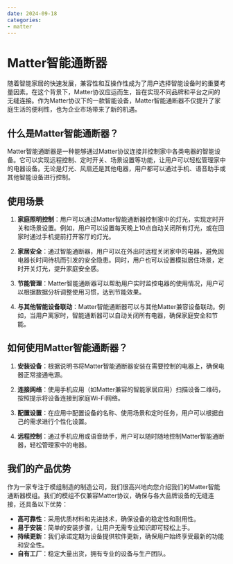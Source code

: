 ```yaml
---
date: 2024-09-18
categories:
- matter
---
```


# Matter智能通断器

随着智能家居的快速发展，兼容性和互操作性成为了用户选择智能设备时的重要考量因素。在这个背景下，Matter协议应运而生，旨在实现不同品牌和平台之间的无缝连接。作为Matter协议下的一款智能设备，Matter智能通断器不仅提升了家庭生活的便利性，也为企业市场带来了新的机遇。
<!-- more -->
## 什么是Matter智能通断器？

Matter智能通断器是一种能够通过Matter协议连接并控制家中各类电器的智能设备。它可以实现远程控制、定时开关、场景设置等功能，让用户可以轻松管理家中的电器设备。无论是灯光、风扇还是其他电器，用户都可以通过手机、语音助手或其他智能设备进行控制。

## 使用场景

1. **家庭照明控制**：用户可以通过Matter智能通断器控制家中的灯光，实现定时开关和场景设置。例如，用户可以设置每天晚上10点自动关闭所有灯光，或在回家时通过手机提前打开客厅的灯光。

2. **家居安全**：通过智能通断器，用户可以在外出时远程关闭家中的电器，避免因电器长时间待机而引发的安全隐患。同时，用户也可以设置模拟居住场景，定时开关灯光，提升家庭安全感。

3. **节能管理**：Matter智能通断器可以帮助用户实时监控电器的使用情况，用户可以根据数据分析调整使用习惯，达到节能效果。

4. **与其他智能设备联动**：Matter智能通断器可以与其他Matter兼容设备联动。例如，当用户离家时，智能通断器可以自动关闭所有电器，确保家庭安全和节能。

## 如何使用Matter智能通断器？

1. **安装设备**：根据说明书将Matter智能通断器安装在需要控制的电器上，确保电器正常接通电源。

2. **连接网络**：使用手机应用（如Matter兼容的智能家居应用）扫描设备二维码，按照提示将设备连接到家庭Wi-Fi网络。

3. **配置设置**：在应用中配置设备的名称、使用场景和定时任务，用户可以根据自己的需求进行个性化设置。

4. **远程控制**：通过手机应用或语音助手，用户可以随时随地控制Matter智能通断器，轻松管理家中的电器。

## 我们的产品优势

作为一家专注于模组制造的制造公司，我们很高兴地向您介绍我们的Matter智能通断器模组。我们的模组不仅兼容Matter协议，确保与各大品牌设备的无缝连接，还具备以下优势：

- **高可靠性**：采用优质材料和先进技术，确保设备的稳定性和耐用性。
- **易于安装**：简单的安装步骤，让用户无需专业知识即可轻松上手。
- **持续更新**：我们承诺定期为设备提供软件更新，确保用户始终享受最新的功能和安全性。
- **自有工厂**：稳定大量出货，拥有专业的设备与生产团队。

